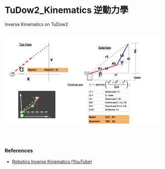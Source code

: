 # TuDow2_Kinematics 逆動力學
Inverse Kinematics on TuDow2 <br/> <br/>

 
 
![Drawing1](IK0402.png)  <br/><br/>

<br/>
 
### References
  - [Robotics Inverse Kinematics (YouTube)](https://www.youtube.com/watch?v=D93iQVoSScQ&t)
 
